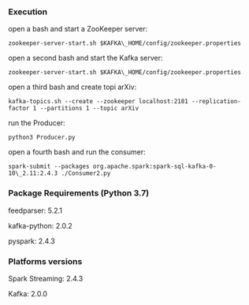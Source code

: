### Execution

open a bash and start a ZooKeeper server:
```
zookeeper-server-start.sh $KAFKA\_HOME/config/zookeeper.properties
```
open a second bash and start the Kafka server:
```
zookeeper-server-start.sh $KAFKA\_HOME/config/zookeeper.properties
```
open a third bash and create topi arXiv:
```
kafka-topics.sh --create --zookeeper localhost:2181 --replication-factor 1 --partitions 1 --topic arXiv
```
run the Producer:
```
python3 Producer.py
```
open a fourth bash and run the consumer:
```
spark-submit --packages org.apache.spark:spark-sql-kafka-0-10\_2.11:2.4.3 ./Consumer2.py
```

### Package Requirements (Python 3.7)
feedparser: 5.2.1

kafka-python: 2.0.2

pyspark: 2.4.3


### Platforms versions
Spark Streaming: 2.4.3

Kafka: 2.0.0


